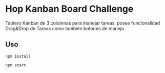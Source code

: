 # Hop Kanban Board Challenge

Tablero Kanban de 3 columnas para manejar tareas, posee funcionalidad Drag&Drop de Tareas como también botones de manejo

## Uso

```npm install```

```npm start```